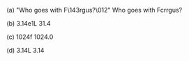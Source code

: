 (a) "Who goes with F\143rgus?\012"
Who goes with Fcrrgus?

(b) 3.14e1L
31.4

(c) 1024f
1024.0

(d) 3.14L 
3.14